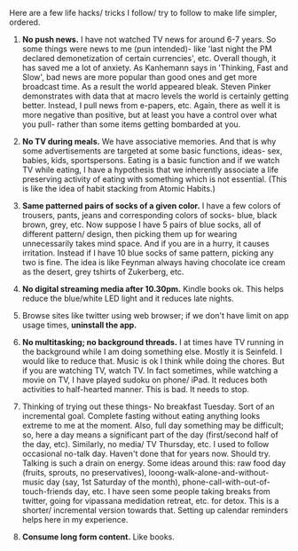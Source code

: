 Here are a few life hacks/ tricks I follow/ try to follow to make life simpler, ordered.

1. **No push news.** I have not watched TV news for around 6-7 years. So some things were news to me (pun intended)- like 'last night the PM declared demonetization of certain currencies', etc. Overall though, it has saved me a lot of anxiety. As Kanhemann says in 'Thinking, Fast and Slow', bad news are more popular than good ones and get more broadcast time. As a result the world appeared bleak. Steven Pinker demonstrates with data that at macro levels the world is certainly getting better. Instead, I pull news from e-papers, etc. Again, there as well it is more negative than positive, but at least you have a control over what you pull- rather than some items getting bombarded at you.

2. **No TV during meals.** We have associative memories. And that is why some advertisements are targeted at some basic functions, ideas- sex, babies, kids, sportspersons. Eating is a basic function and if we watch TV while eating, I have a hypothesis that we inherently associate a life preserving activity of eating with something which is not essential. (This is like the idea of habit stacking from Atomic Habits.)

3. **Same patterned pairs of socks of a given color.** I have a few colors of trousers, pants, jeans and corresponding colors of socks- blue, black brown, grey, etc. Now suppose I have 5 pairs of blue socks, all of different pattern/ design, then picking them up for wearing unnecessarily takes mind space. And if you are in a hurry, it causes irritation. Instead if I have 10 blue socks of same pattern, picking any two is fine. The idea is like Feynman always having chocolate ice cream as the desert, grey tshirts of Zukerberg, etc.

4. **No digital streaming media after 10.30pm.** Kindle books ok. This helps reduce the blue/white LED light and it reduces late nights.

5. Browse sites like twitter using web browser; if we don't have limit on app usage times, **uninstall the app.**

6. **No multitasking; no background threads.** I at times have TV running in the background while I am doing something else. Mostly it is Seinfeld. I would like to reduce that. Music is ok I think while doing the chores. But if you are watching TV, watch TV. In fact sometimes, while watching a movie on TV, I have played sudoku on phone/ iPad. It reduces both activities to half-hearted manner. This is bad. It needs to stop.

7. Thinking of trying out these things- No breakfast Tuesday. Sort of an incremental goal. Complete fasting without eating anything looks extreme to me at the moment. Also, full day something may be difficult; so, here a day means a significant part of the day (first/second half of the day, etc). Similarly, no media/ TV Thursday, etc. I used to follow occasional no-talk day. Haven't done that for years now. Should try. Talking is such a drain on energy. Some ideas around this: raw food day (fruits, sprouts, no preservatives), looong-walk-alone-and-without-music day (say, 1st Saturday of the month), phone-call-with-out-of-touch-friends day, etc. I have seen some people taking breaks from twitter, going for vipassana medidation retreat, etc. for detox. This is a shorter/ incremental version towards that. Setting up calendar reminders helps here in my experience.

8. **Consume long form content.** Like books.